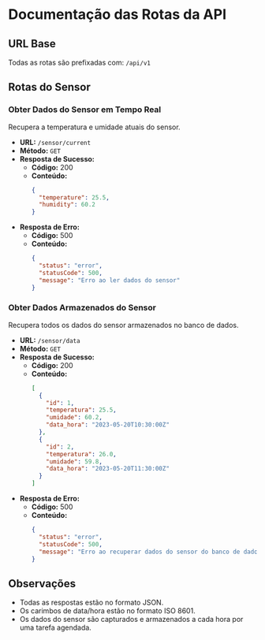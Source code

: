 # Documentação das Rotas da API

## URL Base

Todas as rotas são prefixadas com: `/api/v1`

## Rotas do Sensor

### Obter Dados do Sensor em Tempo Real

Recupera a temperatura e umidade atuais do sensor.

- **URL:** `/sensor/current`
- **Método:** `GET`
- **Resposta de Sucesso:**
  - **Código:** 200
  - **Conteúdo:** 
    ```json
    {
      "temperature": 25.5,
      "humidity": 60.2
    }
    ```
- **Resposta de Erro:**
  - **Código:** 500
  - **Conteúdo:** 
    ```json
    {
      "status": "error",
      "statusCode": 500,
      "message": "Erro ao ler dados do sensor"
    }
    ```

### Obter Dados Armazenados do Sensor

Recupera todos os dados do sensor armazenados no banco de dados.

- **URL:** `/sensor/data`
- **Método:** `GET`
- **Resposta de Sucesso:**
  - **Código:** 200
  - **Conteúdo:** 
    ```json
    [
      {
        "id": 1,
        "temperatura": 25.5,
        "umidade": 60.2,
        "data_hora": "2023-05-20T10:30:00Z"
      },
      {
        "id": 2,
        "temperatura": 26.0,
        "umidade": 59.8,
        "data_hora": "2023-05-20T11:30:00Z"
      }
    ]
    ```
- **Resposta de Erro:**
  - **Código:** 500
  - **Conteúdo:** 
    ```json
    {
      "status": "error",
      "statusCode": 500,
      "message": "Erro ao recuperar dados do sensor do banco de dados"
    }
    ```

## Observações

- Todas as respostas estão no formato JSON.
- Os carimbos de data/hora estão no formato ISO 8601.
- Os dados do sensor são capturados e armazenados a cada hora por uma tarefa agendada.